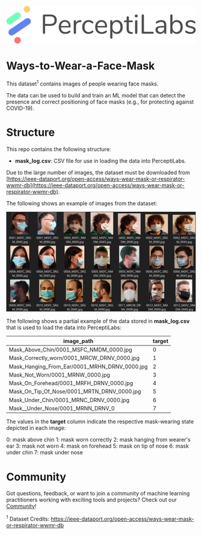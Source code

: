<p align="center">
  <a href="https://www.perceptilabs.com">
  <img src="./pl_logo.png">
  </a>
</p>

# Ways-to-Wear-a-Face-Mask

This dataset<sup>1</sup> contains images of people wearing face masks.

The data can be used to build and train an ML model that can detect the presence and correct positioning of face masks (e.g., for protecting against COVID-19).

# Structure

This repo contains the following structure:

- **mask_log.csv**: CSV file for use in loading the data into PerceptiLabs.

Due to the large number of images, the dataset must be downloaded from [https://ieee-dataport.org/open-access/ways-wear-mask-or-respirator-wwmr-db](https://ieee-dataport.org/open-access/ways-wear-mask-or-respirator-wwmr-db).

The following shows an example of images from the dataset:

<p align="center">
  <img src="./mask_sample.png">
</p>

The following shows a partial example of the data stored in **mask_log.csv** that is used to load the data into PerceptiLabs: 

| **image_path** | **target** |
|------------|--------------|
| Mask_Above_Chin/0001_MSFC_NMDM_0000.jpg | 0 |
| Mask_Correctly_worn/0001_MRCW_DRNV_0000.jpg | 1 |
| Mask_Hanging_From_Ear/0001_MRHN_DRNV_0000.jpg | 2 |
| Mask_Not_Worn/0001_MRNW_0000.jpg | 3 |
| Mask_On_Forehead/0001_MRFH_DRNV_0000.jpg | 4 |
| Mask_On_Tip_Of_Nose/0001_MRTN_DRNV_0000.jpg | 5 |
| Mask_Under_Chin/0001_MRNC_DRNV_0000.jpg | 6 |
| Mask__Under_Nose/0001_MRNN_DRNV_0 | 7 |

The values in the **target** column indicate the respective mask-wearing state depicted in each image:

0: mask above chin
1: mask worn correctly
2: mask hanging from wearer's ear
3: mask not worn
4: mask on forehead
5: mask on tip of nose
6: mask under chin
7: mask under nose

# Community

Got questions, feedback, or want to join a community of machine learning practitioners working with exciting tools and projects? Check out our [Community](https://forum.perceptilabs.com/)!

<sup>1</sup> Dataset Credits: https://ieee-dataport.org/open-access/ways-wear-mask-or-respirator-wwmr-db
